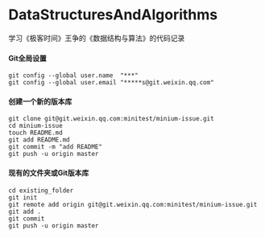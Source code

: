# DataStructuresAndAlgorithms
学习《极客时间》王争的《数据结构与算法》的代码记录



#### Git全局设置
```shell
git config --global user.name  "***"
git config --global user.email "*****s@git.weixin.qq.com"
```

#### 创建一个新的版本库
```shell
git clone git@git.weixin.qq.com:minitest/minium-issue.git
cd minium-issue
touch README.md
git add README.md
git commit -m "add README"
git push -u origin master
```


#### 现有的文件夹或Git版本库
```shell
cd existing_folder
git init
git remote add origin git@git.weixin.qq.com:minitest/minium-issue.git
git add .
git commit
git push -u origin master
```


